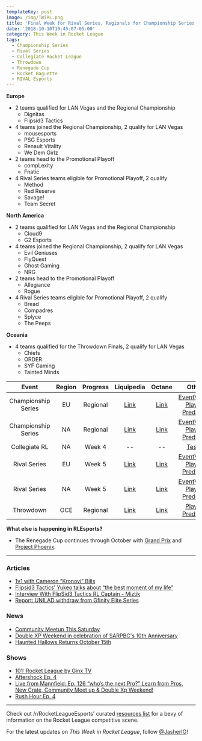 ```yaml
---
templateKey: post
image: /img/TWiRL.png
title: 'Final Week for Rival Series, Regionals for Championship Series'
date: '2018-10-10T10:45:07-05:00'
category: This Week in Rocket League
tags:
  - Championship Series
  - Rival Series
  - Collegiate Rocket League
  - Throwdown
  - Renegade Cup
  - Rocket Baguette
  - RIVAL Esports
---
```

**Europe**

* 2 teams qualified for LAN Vegas and the Regional Championship
  * Dignitas
  * Flipsid3 Tactics
* 4 teams joined the Regional Championship, 2 qualify for LAN Vegas
  * mousesports
  * PSG Esports
  * Renault Vitality
  * We Dem Girlz
* 2 teams head to the Promotional Playoff
  * compLexity
  * Fnatic
* 4 Rival Series teams eligible for Promotional Playoff, 2 qualify
  * Method
  * Red Reserve
  * Savage!
  * Team Secret

**North America**

* 2 teams qualified for LAN Vegas and the Regional Championship
  * Cloud9
  * G2 Esports
* 4 teams joined the Regional Championship, 2 qualify for LAN Vegas
  * Evil Geniuses
  * FlyQuest
  * Ghost Gaming
  * NRG
* 2 teams head to the Promotional Playoff
  * Allegiance
  * Rogue
* 4 Rival Series teams eligible for Promotional Playoff, 2 qualify
  * Bread
  * Compadres
  * Splyce
  * The Peeps

**Oceania**

* 4 teams qualified for the Throwdown Finals, 2 qualify for LAN Vegas
  * Chiefs
  * ORDER
  * SYF Gaming
  * Tainted Minds

| Event | Region | Progress | Liquipedia | Octane | Other |
|:-------------------:|:------:|:--------:|:-------------------------------------------------------------------------------------------------------------------------------:|:-------------------------------------------------------------:|:----------------------------------------------------------------------------------------------------------------------------------------:|
| Championship Series | EU | Regional | [Link](https://liquipedia.net/rocketleague/Rocket_League_Championship_Series/Season_6/Europe) | [Link](https://octane.gg/event/rlcs-season-six-europe) | [EventVODs](https://eventvods.com/rocket-league/rlcs-europe-season-6?s=0), [Playoff Predictor](https://us.nallen.me/rlcs/eu) |
| Championship Series | NA | Regional | [Link](https://liquipedia.net/rocketleague/Rocket_League_Championship_Series/Season_6/North_America) | [Link](https://octane.gg/event/rlcs-season-six-north-america) | [EventVODs](https://eventvods.com/rocket-league/rlcs-north-america-season-6?s=0), [Playoff Predictor](https://us.nallen.me/rlcs/na) |
| Collegiate RL | NA | Week 4 | -- | -- | [Tespa](https://compete.tespa.org/tournament/117) |
| Rival Series | EU | Week 5 | [Link](https://liquipedia.net/rocketleague/Rocket_League_Championship_Series/Season_6/Europe/Rocket_League_Rival_Series) | [Link](https://octane.gg/event/rlrs-season-six-europe) | [EventVODs](https://eventvods.com/rocket-league/rlrs-europe-season-6?s=0), [Playoff Predictor](https://us.nallen.me/rlcs/eu/rlrs) |
| Rival Series | NA | Week 5 | [Link](https://liquipedia.net/rocketleague/Rocket_League_Championship_Series/Season_6/North_America/Rocket_League_Rival_Series) | [Link](https://octane.gg/event/rlrs-season-six-north-america) | [EventVODs](https://eventvods.com/rocket-league/rlrs-north-america-season-6?s=0), [Playoff Predictor](https://us.nallen.me/rlcs/na/rlrs) |
| Throwdown | OCE | Regional | [Link](https://liquipedia.net/rocketleague/Rocket_League_Championship_Series/Season_6/Oceania/League_Play) | [Link](https://octane.gg/event/throwdown-season-six) | [Playoff Predictor](https://us.nallen.me/rlcs/oce) |

**What else is happening in RLEsports?**

* The Renegade Cup continues through October with [Grand Prix](https://www.reddit.com/r/RocketLeagueEsports/comments/9l26tn/renegade_cup_eu_rocket_baguette_grand_prix_open/) and [Project Phoenix](https://www.reddit.com/r/RocketLeagueEsports/comments/9l2fkf/renegade_cup_na_rival_esports_project_phoenix/).

---

### Articles

* [1v1 with Cameron “Kronovi” Bills](https://www.rocketleagueesports.com/news/1v1-with-cameron--kronovi--bills/)
* [Flipsid3 Tactics’ Yukeo talks about “the best moment of my life”](https://rocketeers.gg/interview-flipsid3-tactics-yukeo-rlcs-lan-vegas/)
* [Interview With FlipSid3 Tactics RL Captain - Miztik](http://team-dignitas.net/articles/blogs/rocket-league/13025/interview-with-flipsid3-tactics-rl-captain-miztik)
* [Report: UNILAD withdraw from Gfinity Elite Series](https://octane.gg/news/report-unilad-withdraw-from-gfinity-elite-series/)

### News

* [Community Meetup This Saturday](https://www.rocketleague.com/news/fall-community-meet-up-october-13/)
* [Double XP Weekend in celebration of SARPBC's 10th Anniversary](https://www.rocketleague.com/news/sarpbc-10th-anniversary-double-xp-weekend/)
* [Haunted Hallows Returns October 15th](https://www.rocketleague.com/news/haunted-hallows-returns-october-15/)

### Shows

* [101: Rocket League by Ginx TV](https://www.youtube.com/playlist?list=PLWyIDkO2XeYmnau32D_QGNC-4muJIQ-4p)
* [Aftershock Ep. 4](https://www.youtube.com/watch?v=_89nes_i05Q)
* [Live from Mannfield: Ep. 126 “who’s the next Pro?” Learn from Pros, New Crate, Community Meet up & Double Xp Weekend!](http://www.lfmannfield.com/episodes/2018/10/9/ep-126-whos-the-next-pro-learn-from-pros-new-crate-community-meet-up-amp-double-xp-weekend)
* [Rush Hour Ep. 4](https://www.twitch.tv/videos/320641186)

---

Check out /r/RocketLeagueEsports' curated [resources list](https://www.reddit.com/r/RocketLeagueEsports/wiki/links) for a bevy of information on the Rocket League competitive scene.

For the latest updates on *This Week in Rocket League*, follow [@JasherIO](https://twitter.com/JasherIO)!
